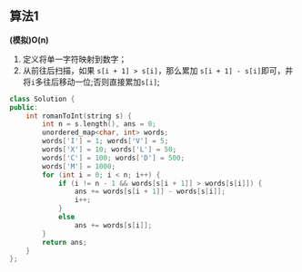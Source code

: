 ## 算法1 

**(模拟)O(n)**

1. 定义将单一字符映射到数字；
2. 从前往后扫描，如果 ```s[i + 1] > s[i]```，那么累加 ```s[i + 1] - s[i]```即可，并将```i```多往后移动一位;否则直接累加```s[i]```;

```CPP
class Solution {
public:
    int romanToInt(string s) {
        int n = s.length(), ans = 0;
        unordered_map<char, int> words;
        words['I'] = 1; words['V'] = 5;
        words['X'] = 10; words['L'] = 50; 
        words['C'] = 100; words['D'] = 500;
        words['M'] = 1000;
        for (int i = 0; i < n; i++) {
            if (i != n - 1 && words[s[i + 1]] > words[s[i]]) {
                ans += words[s[i + 1]] - words[s[i]];
                i++;
            }
            else
                ans += words[s[i]];
        }
        return ans;
    }
};
```
